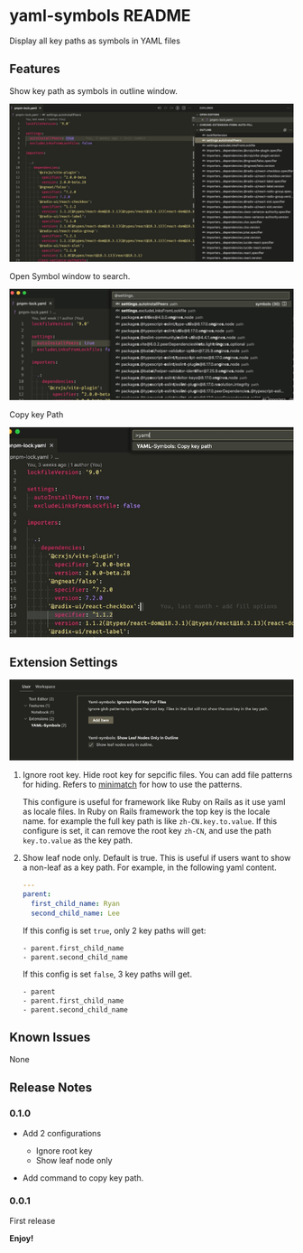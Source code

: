 # yaml-symbols README

Display all key paths as symbols in YAML files

## Features

Show key path as symbols in outline window.

![outline](outline.jpg)

Open Symbol window to search.

![Quick Search](quick-search.jpg)

Copy key Path

![Copy Key](copy-key-path.jpg)

## Extension Settings

![Config](config.png)

1.  Ignore root key. Hide root key for sepcific files. You can add file patterns for hiding. Refers to [minimatch](https://github.com/isaacs/minimatch) for how to use the patterns.

    This configure is useful for framework like Ruby on Rails as it use yaml as locale files.
    In Ruby on Rails framework the top key is the locale name. for example the full key path is like `zh-CN.key.to.value`.
    If this configure is set, it can remove the root key `zh-CN`, and use the path `key.to.value` as the key path.

1.  Show leaf node only. Default is true.
    This is useful if users want to show a non-leaf as a key path.
    For example, in the following yaml content.

    ```yaml
    ---
    parent:
      first_child_name: Ryan
      second_child_name: Lee
    ```

    If this config is set `true`, only 2 key paths will get:

        - parent.first_child_name
        - parent.second_child_name

    If this config is set `false`, 3 key paths will get.

        - parent
        - parent.first_child_name
        - parent.second_child_name

## Known Issues

None

## Release Notes

### 0.1.0

- Add 2 configurations

  - Ignore root key
  - Show leaf node only

- Add command to copy key path.

### 0.0.1

First release

**Enjoy!**
